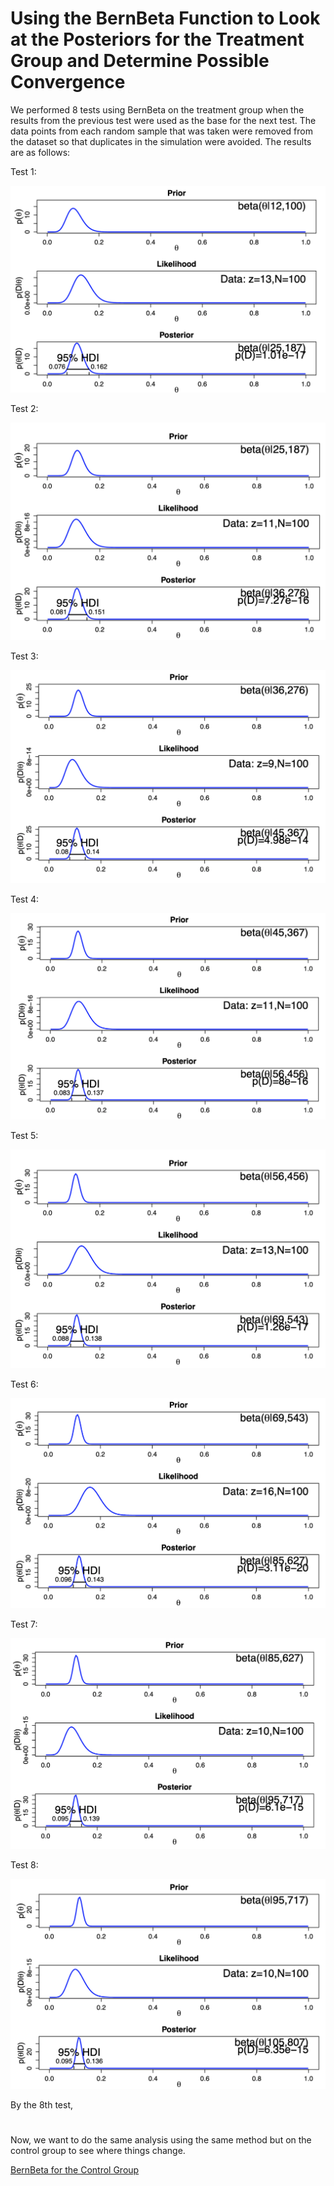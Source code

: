 # Using the BernBeta Function to Look at the Posteriors for the Treatment Group and Determine Possible Convergence

We performed 8 tests using BernBeta on the treatment group when the results from the previous test were used as the base for the next test. The data points from each random sample that was taken were removed from the dataset so that duplicates in the simulation were avoided. The results are as follows:

Test 1: 

![test1treatment](https://github.com/EvaGostiuk/MAT4376-project-2-team-3/blob/master/AB_DataSet/task_3/treatment_images/test1treatment.png?raw=true)

Test 2: 

![test2treatment](https://github.com/EvaGostiuk/MAT4376-project-2-team-3/blob/master/AB_DataSet/task_3/treatment_images/test2treatment.png?raw=true)

Test 3: 

![test3treatment](https://github.com/EvaGostiuk/MAT4376-project-2-team-3/blob/master/AB_DataSet/task_3/treatment_images/test3treatment.png?raw=true)

Test 4: 

![test4treatment](https://github.com/EvaGostiuk/MAT4376-project-2-team-3/blob/master/AB_DataSet/task_3/treatment_images/test4treatment.png?raw=true)

Test 5: 

![test5treatment](https://github.com/EvaGostiuk/MAT4376-project-2-team-3/blob/master/AB_DataSet/task_3/treatment_images/test5treatment.png?raw=true)

Test 6: 

![test6treatment](https://github.com/EvaGostiuk/MAT4376-project-2-team-3/blob/master/AB_DataSet/task_3/treatment_images/test6treatment.png?raw=true)

Test 7: 

![test7treatment](https://github.com/EvaGostiuk/MAT4376-project-2-team-3/blob/master/AB_DataSet/task_3/treatment_images/test7treatment.png?raw=true)

Test 8:

![test8treatment](https://github.com/EvaGostiuk/MAT4376-project-2-team-3/blob/master/AB_DataSet/task_3/treatment_images/test8treatment.png?raw=true)

<!--- Test 9: -->

<!--- ![test9treatment](https://github.com/EvaGostiuk/MAT4376-project-2-team-3/blob/master/AB_DataSet/task_3/treatment_images/test9treatment.png?raw=true) -->

<!--- Test 10: -->

<!--- ![test10treatment](https://github.com/EvaGostiuk/MAT4376-project-2-team-3/blob/master/AB_DataSet/task_3/treatment_images/test10treatment.png?raw=true) -->

By the 8th test, 

# 

Now, we want to do the same analysis using the same method but on the control group to see where things change. 

[BernBeta for the Control Group](https://github.com/EvaGostiuk/MAT4376-project-2-team-3/blob/master/AB_DataSet/task_3/02-BernBeta_Control.md)
